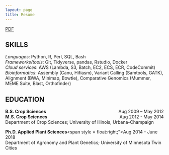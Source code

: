 ```yaml
---
layout: page
title: Resume
---
```


[<i class="fa fa-file-alt" aria-hidden="true"></i> PDF](/alexbrohammer-resume.pdf)

## SKILLS

*Languages*: Python, R, Perl, SQL, Bash<br>
*Frameworks/tools*: Git, Tidyverse, pandas, Rstudio, Docker<br>
*Cloud services*: AWS (Lambda, S3, Batch, EC2, ECS, ECR, CodeCommit)<br>
*Bioinformatics*: Assembly (Canu, Hifiasm), Variant Calling (Samtools, GATK), Alignment (BWA, Minimap, Bowtie), Comparative Genomics (Mummer, MEME Suite, Blast, Orthofinder)<br> 

## EDUCATION

**B.S. Crop Sciences**<span style="float:right;">Aug 2009 – May 2012</span><br>
**M.S. Crop Sciences**<span style="float:right;">Aug 2012 - May 2014</span><br>
Department of Crop Sciences; University of Illinois, Urbana-Champaign<br>

**Ph.D. Applied Plant Sciences**<span style = float:right;">Aug 2014 - June 2018</span><br>
Department of Agronomy and Plant Genetics; University of Minnesota Twin Cities<br> 
